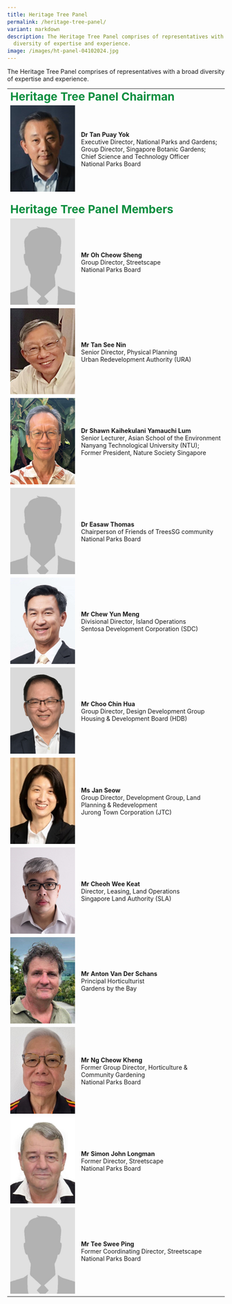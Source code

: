```yaml
---
title: Heritage Tree Panel
permalink: /heritage-tree-panel/
variant: markdown
description: The Heritage Tree Panel comprises of representatives with a broad
  diversity of expertise and experience.
image: /images/ht-panel-04102024.jpg
---
```

<p>The Heritage Tree Panel comprises of representatives with a broad diversity of expertise and experience. </p>
<table>
<tbody>
<tr><td rowspan="1" colspan="2"><div style="font-size: 26px; color: #098e3e;"><b>Heritage Tree Panel Chairman</b></div>
</td></tr>
	<tr><td style="width: 150px"><img src="/images/HT_Panel/TanPuayYok_480x640.jpg"></td><td style="vertical-align:middle">
<b>Dr Tan Puay Yok</b>
<br>Executive Director, National Parks and Gardens;
<br>Group Director, Singapore Botanic Gardens; Chief Science and Technology Officer
<br>National Parks Board</td>
</tr>
<tr><td rowspan="1" colspan="2"><br><div style="font-size: 26px; color: #098e3e;"><b>Heritage Tree Panel Members</b></div>
</td></tr><tr><td style="width: 150px"><img src="/images/HT_Panel/placeholder_480x640.jpg"></td><td style="vertical-align:middle">
<b>Mr Oh Cheow Sheng</b>
<br>Group Director, Streetscape
<br>National Parks Board </td>
</tr>
<tr><td style="width: 150px"><img src="/images/HT_Panel/TanSeeNin_480x640.jpg"></td><td style="vertical-align:middle">
<b>Mr Tan See Nin</b>
<br>Senior Director, Physical Planning
<br>Urban Redevelopment Authority (URA)</td>
</tr>
<tr><td style="width: 150px"><img src="/images/HT_Panel/ShawnLum_480x640.jpg"></td><td style="vertical-align:middle">
<b>Dr Shawn Kaihekulani Yamauchi Lum</b>
<br>Senior Lecturer, Asian School of the Environment
<br>Nanyang Technological University (NTU);
<br>Former President, Nature Society Singapore</td>
</tr>
<tr><td style="width: 150px"><img src="/images/HT_Panel/placeholder_480x640.jpg"></td><td style="vertical-align:middle">
<b>Dr Easaw Thomas</b>
<br>Chairperson of Friends of TreesSG community
<br>National Parks Board</td>
</tr>
<tr><td style="width: 150px"><img src="/images/HT_Panel/ChewYunMeng_480x640.jpg"></td><td style="vertical-align:middle">
<b>Mr Chew Yun Meng</b>
<br>Divisional Director, Island Operations
<br>Sentosa Development Corporation (SDC)</td>
</tr>
<tr><td style="width: 150px"><img src="/images/HT_Panel/ChooChinHua_480x640.jpg"></td><td style="vertical-align:middle">
<b>Mr Choo Chin Hua</b>
<br>Group Director, Design Development Group
<br>Housing &amp; Development Board (HDB)</td>
</tr>
<tr><td style="width: 150px"><img src="/images/HT_Panel/JanSeow_480x640.jpg"></td><td style="vertical-align:middle">
<b>Ms Jan Seow</b>
<br>Group Director, Development Group, Land Planning &amp; Redevelopment 
<br>Jurong Town Corporation (JTC)</td>
</tr>
<tr><td style="width: 150px"><img src="/images/HT_Panel/CheohWeeKeat_480x640.jpg"></td><td style="vertical-align:middle">
<b>Mr Cheoh Wee Keat</b>
<br>Director, Leasing, Land Operations
<br>Singapore Land Authority (SLA)</td>
</tr>
<tr><td style="width: 150px"><img src="/images/HT_Panel/AntonVanDerSchans_480x640.jpg"></td><td style="vertical-align:middle">
<b>Mr Anton Van Der Schans</b>
<br>Principal Horticulturist
<br>Gardens by the Bay</td>
</tr>
<tr><td style="width: 150px"><img src="/images/HT_Panel/NgCheowKheng_480x640.jpg"></td><td style="vertical-align:middle">
<b>Mr Ng Cheow Kheng</b>
<br>Former Group Director, Horticulture &amp; Community Gardening
<br>National Parks Board</td>
</tr>
<tr><td style="width: 150px"><img src="/images/HT_Panel/SimonLongman_480x640.jpg"></td><td style="vertical-align:middle">
<b>Mr Simon John Longman</b>
<br>Former Director, Streetscape 
<br>National Parks Board</td>
</tr>
<tr><td style="width: 150px"><img src="/images/HT_Panel/placeholder_480x640.jpg"></td><td style="vertical-align:middle">
<b>Mr Tee Swee Ping</b>
<br>Former Coordinating Director, Streetscape
<br>National Parks Board</td>
</tr><tr></tr>
</tbody>
</table><p></p>